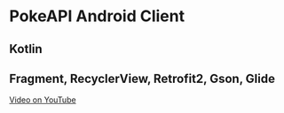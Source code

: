 PokeAPI Android Client<br/>
===========================
Kotlin<br/>
---------------------------
Fragment, RecyclerView, Retrofit2, Gson, Glide<br/>
---------------------------------------------------
[Video on YouTube](https://www.youtube.com/watch?v=FmDC7O7LZd8)
